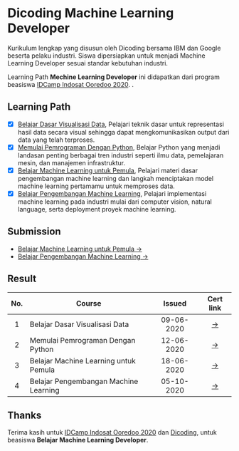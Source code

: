 # Dicoding Machine Learning Developer

Kurikulum lengkap yang disusun oleh Dicoding bersama IBM dan Google beserta pelaku industri. Siswa dipersiapkan untuk menjadi Machine Learning Developer sesuai standar kebutuhan industri. 

Learning Path **Mechine Learning Developer** ini didapatkan dari program beasiswa [IDCamp Indosat Ooredoo 2020](https://idcamp.indosatooredoo.com/).
.
## Learning Path

- [x] [Belajar Dasar Visualisasi Data](https://www.dicoding.com/academies/177), Pelajari teknik dasar untuk representasi hasil data secara visual sehingga dapat mengkomunikasikan output dari data yang telah terproses.
- [x] [Memulai Pemrograman Dengan Python](https://www.dicoding.com/academies/86), Belajar Python yang menjadi landasan penting berbagai tren industri seperti ilmu data, pemelajaran mesin, dan manajemen infrastruktur.
- [x] [Belajar Machine Learning untuk Pemula](https://www.dicoding.com/academies/184), Pelajari materi dasar pengembangan machine learning dan langkah menciptakan model machine learning pertamamu untuk memproses data.
- [x] [Belajar Pengembangan Machine Learning](https://www.dicoding.com/academies/185), Pelajari implementasi machine learning pada industri mulai dari computer vision, natural language, serta deployment proyek machine learning.

## Submission

- [Belajar Machine Learning untuk Pemula →](https://github.com/mrbvrz/dicoding-machine-learning-developer/tree/master/belajar-machine-learning-untuk-pemula/)
- [Belajar Pengembangan Machine Learning →](https://github.com/mrbvrz/dicoding-machine-learning-developer/blob/master/belajar-pengembangan-machine-learning/)

## Result

| No.  | Course                                  |  Issued | Cert link |
|:----:|---|:-:|:-:|
|  1   |  Belajar Dasar Visualisasi Data         | 09-06-2020 | [→](https://www.dicoding.com/certificates/GMEPJ760WZ3V) |
|  2   |  Memulai Pemrograman Dengan Python      | 12-06-2020 | [→](https://www.dicoding.com/certificates/2RVZKNYQEZD5) |
|  3   |  Belajar Machine Learning untuk Pemula  | 18-06-2020 | [→](https://www.dicoding.com/certificates/N72ZDGW39ZYW) |
|  4   |  Belajar Pengembangan Machine Learning  | 05-10-2020 | [→](https://www.dicoding.com/certificates/72ZD223YQZYW) |

## Thanks

Terima kasih untuk [IDCamp Indosat Ooredoo 2020](https://idcamp.indosatooredoo.com/) dan [Dicoding](https://www.dicoding.com/), untuk beasiswa **Belajar Machine Learning Developer**.
